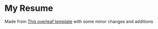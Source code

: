# My Resume

Made from [This overleaf template](https://www.overleaf.com/latex/templates/awesome-source-cv/wrdjtkkytqcw) with some minor changes and additions